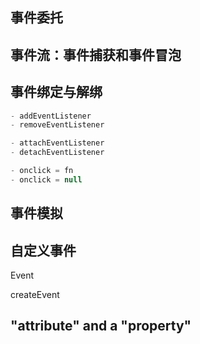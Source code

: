 

## 事件委托

## 事件流：事件捕获和事件冒泡

## 事件绑定与解绑

```js
- addEventListener
- removeEventListener

- attachEventListener
- detachEventListener

- onclick = fn
- onclick = null
```

## 事件模拟

## 自定义事件

Event

createEvent

## "attribute" and a "property"
